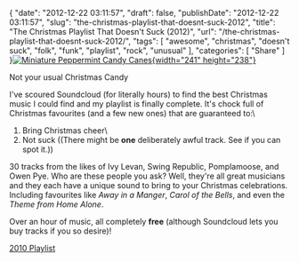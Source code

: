 {
    "date": "2012-12-22 03:11:57",
    "draft": false,
    "publishDate": "2012-12-22 03:11:57",
    "slug": "the-christmas-playlist-that-doesnt-suck-2012",
    "title": "The Christmas Playlist That Doesn't Suck (2012)",
    "url": "\/the-christmas-playlist-that-doesnt-suck-2012\/",
    "tags": [
        "awesome",
        "christmas",
        "doesn't suck",
        "folk",
        "funk",
        "playlist",
        "rock",
        "unusual"
    ],
    "categories": [
        "Share"
    ]
}[![Miniature Peppermint Candy
Canes](//farm3.staticflickr.com/2407/2065843955_18b37f7483_o.jpg){width="241"
height="238"}](http://www.flickr.com/photos/wordollhouses/2065843955/ "Miniature Peppermint Candy Canes by Aminimanda, on Flickr")

Not your usual Christmas Candy

I've scoured Soundcloud (for literally hours) to find the best Christmas
music I could find and my playlist is finally complete. It's chock full
of Christmas favourites (and a few new ones) that are guaranteed to:\
1) Bring Christmas cheer\
2) Not suck ((There might be **one** deliberately awful track. See if
you can spot it.))

30 tracks from the likes of Ivy Levan, Swing Republic, Pomplamoose, and
Owen Pye. Who are these people you ask? Well, they're all great
musicians and they each have a unique sound to bring to your Christmas
celebrations. Including favourites like *Away in a Manger*, *Carol of
the Bells*, and even the *Theme from Home Alone*.

Over an hour of music, all completely **free** (although Soundcloud lets
you buy tracks if you so desire)!

[2010
Playlist](//the.geekorium.com.au/a-christmas-playlist-that-doesnt-suck/)